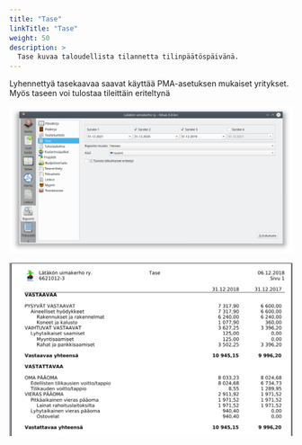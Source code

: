 ```yaml
---
title: "Tase"
linkTitle: "Tase"
weight: 50
description: >
  Tase kuvaa taloudellista tilannetta tilinpäätöspäivänä.
---
```


Lyhennettyä tasekaavaa saavat käyttää PMA-asetuksen mukaiset yritykset. Myös taseen voi tulostaa tileittäin eriteltynä

![](/img/fi/raportit/tasedlg.png)

![](/img/fi/raportit/tase.png)
